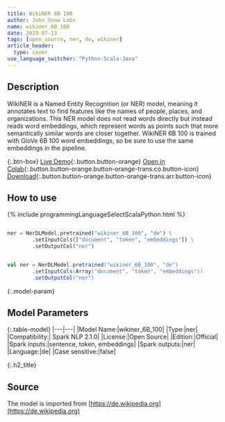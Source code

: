 ```yaml
---
title: WikiNER 6B 100
author: John Snow Labs
name: wikiner_6B_100
date: 2019-07-13
tags: [open_source, ner, de, wikiner]
article_header:
  type: cover
use_language_switcher: "Python-Scala-Java"
---
```


## Description
WikiNER is a Named Entity Recognition (or NER) model, meaning it annotates text to find features like the names of people, places, and organizations. This NER model does not read words directly but instead reads word embeddings, which represent words as points such that more semantically similar words are closer together. WikiNER 6B 100 is trained with GloVe 6B 100 word embeddings, so be sure to use the same embeddings in the pipeline.

{:.btn-box}
[Live Demo](https://demo.johnsnowlabs.com/public/NER_DE){:.button.button-orange}
[Open in Colab](https://colab.research.google.com/github/JohnSnowLabs/spark-nlp-workshop/blob/master/tutorials/streamlit_notebooks/NER_DE.ipynb){:.button.button-orange.button-orange-trans.co.button-icon}
[Download](||https://s3.amazonaws.com/auxdata.johnsnowlabs.com/public/models/wikiner_6B_300_de_2.1.0_2.4_1564861417829.zip){:.button.button-orange.button-orange-trans.arr.button-icon}

## How to use 

{% include programmingLanguageSelectScalaPython.html %}

```python

ner = NerDLModel.pretrained("wikiner_6B_100", "de") \
        .setInputCols(["document", "token", "embeddings"]) \
        .setOutputCol("ner")
```

```scala

val ner = NerDLModel.pretrained("wikiner_6B_100", "de")
        .setInputCols(Array("document", "token", "embeddings"))
        .setOutputCol("ner")
```

{:.model-param}
## Model Parameters

{:.table-model}
|---|---|
|Model Name:|wikiner_6B_100|
|Type:|ner|
|Compatibility:| Spark NLP 2.1.0|
|License:|Open Source|
|Edition:|Official|
|Spark inputs:|sentence, token, embeddings|
|Spark outputs:|ner|
|Language:|de|
|Case sensitive:|false|


{:.h2_title}
## Source
The model is imported from [https://de.wikipedia.org](https://de.wikipedia.org)